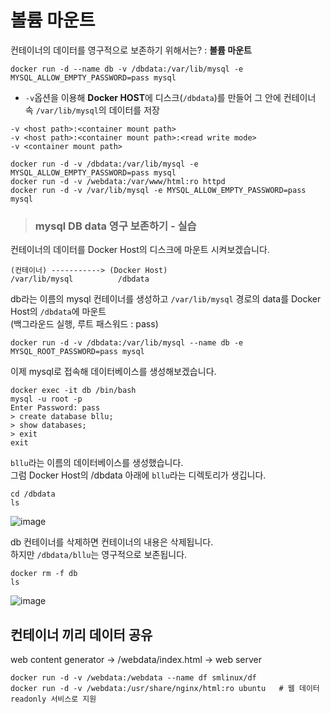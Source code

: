 # 볼륨 마운트

컨테이너의 데이터를 영구적으로 보존하기 위해서는? : **볼륨 마운트**

```
docker run -d --name db -v /dbdata:/var/lib/mysql -e MYSQL_ALLOW_EMPTY_PASSWORD=pass mysql
```   
- `-v`옵션을 이용해 **Docker HOST**에 디스크(`/dbdata`)를 만들어 그 안에 컨테이너 속 `/var/lib/mysql`의 데이터를 저장

```
-v <host path>:<container mount path>
-v <host path>:<container mount path>:<read write mode>
-v <container mount path>
```

```
docker run -d -v /dbdata:/var/lib/mysql -e MYSQL_ALLOW_EMPTY_PASSWORD=pass mysql
docker run -d -v /webdata:/var/www/html:ro httpd
docker run -d -v /var/lib/mysql -e MYSQL_ALLOW_EMPTY_PASSWORD=pass mysql
```

> <h3>mysql DB data 영구 보존하기 - 실습</h3>

컨테이너의 데이터를 Docker Host의 디스크에 마운트 시켜보겠습니다.   
```
(컨테이너) -----------> (Docker Host)   
/var/lib/mysql          /dbdata   
```

db라는 이름의 mysql 컨테이너를 생성하고 `/var/lib/mysql` 경로의 data를 Docker Host의 `/dbdata`에 마운트   
(백그라운드 실행, 루트 패스워드 : pass)   
```
docker run -d -v /dbdata:/var/lib/mysql --name db -e MYSQL_ROOT_PASSWORD=pass mysql
```

이제 mysql로 접속해 데이터베이스를 생성해보겠습니다.      
```
docker exec -it db /bin/bash
mysql -u root -p
Enter Password: pass
> create database bllu;
> show databases;
> exit
exit
```

`bllu`라는 이름의 데이터베이스를 생성했습니다.   
그럼 Docker Host의 /dbdata 아래에 `bllu`라는 디렉토리가 생깁니다.   
```
cd /dbdata
ls
```   
![image](https://user-images.githubusercontent.com/43658658/153747861-fe759797-180a-47c9-8e16-703c8dea0923.png)

db 컨테이너를 삭제하면 컨테이너의 내용은 삭제됩니다.   
하지만 `/dbdata/bllu`는 영구적으로 보존됩니다.   
```
docker rm -f db
ls
```   
![image](https://user-images.githubusercontent.com/43658658/153747928-fa10492c-044a-4815-9d98-164dfc82a553.png)


## 컨테이너 끼리 데이터 공유

web content generator -> /webdata/index.html -> web server

```
docker run -d -v /webdata:/webdata --name df smlinux/df
docker run -d -v /webdata:/usr/share/nginx/html:ro ubuntu   # 웹 데이터 readonly 서비스로 지원
```




